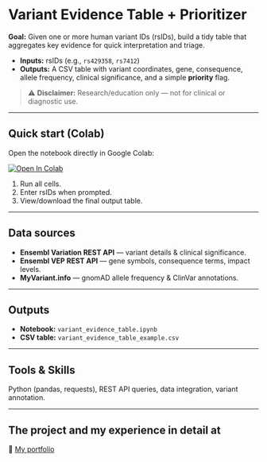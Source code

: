 # Variant Evidence Table + Prioritizer

**Goal:** Given one or more human variant IDs (rsIDs), build a tidy table that aggregates key evidence for quick interpretation and triage.

- **Inputs:** rsIDs (e.g., `rs429358`, `rs7412`)
- **Outputs:** A CSV table with variant coordinates, gene, consequence, allele frequency, clinical significance, and a simple **priority** flag.

> ⚠️ **Disclaimer:** Research/education only — not for clinical or diagnostic use.

---

## Quick start (Colab)

Open the notebook directly in Google Colab:

[![Open In Colab](https://colab.research.google.com/assets/colab-badge.svg)](https://colab.research.google.com/github/harita-bio/variant-evidence-annotation/blob/main/01_variant_evidence_table.ipynb)

1. Run all cells.
2. Enter rsIDs when prompted.
3. View/download the final output table.

---

## Data sources

- **Ensembl Variation REST API** — variant details & clinical significance.
- **Ensembl VEP REST API** — gene symbols, consequence terms, impact levels.
- **MyVariant.info** — gnomAD allele frequency & ClinVar annotations.

---

## Outputs

- **Notebook:** `variant_evidence_table.ipynb`
- **CSV table:** `variant_evidence_table_example.csv`

---

## Tools & Skills

Python (pandas, requests), REST API queries, data integration, variant annotation.

---

## The project and my experience in detail at

🔗 [My portfolio](http://localhost:5173/#/projects/variant-evidence-annotation)

